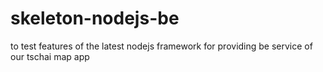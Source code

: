 # skeleton-nodejs-be
to test features of the latest nodejs framework for providing be service of our tschai map app

